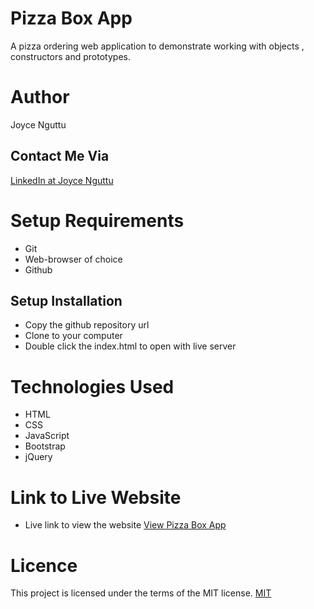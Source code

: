 # Pizza Box App
A pizza ordering web application to demonstrate working with objects , constructors and prototypes.

# Author
Joyce Nguttu
## Contact Me Via
<a href ="https://www.linkedin.com/in/jnguttu/">LinkedIn at Joyce Nguttu</a>

# Setup Requirements
* Git
* Web-browser of choice
* Github
## Setup Installation
* Copy the github repository url
* Clone to your computer
* Double click the index.html to open with live server

# Technologies Used
 * HTML
 * CSS
 * JavaScript
 * Bootstrap
 * jQuery

# Link to Live Website
* Live link to view the website <a href="https://joycodes.github.io/pizza-box-app/">View Pizza Box App</a>

# Licence
This project is licensed under the terms of the MIT license.
<a href="https://github.com/joycodes/pizza-box-app/blob/237dc1e6bbc5991646f97aa3c852ed135c6366b5/LICENSE">MIT</a>




